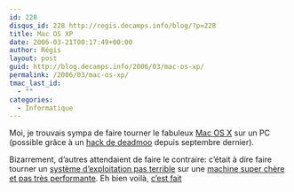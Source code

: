 ```yaml
---
id: 228
disqus_id: 228 http://regis.decamps.info/blog/?p=228
title: Mac OS XP
date: 2006-03-21T00:17:49+00:00
author: Régis
layout: post
guid: http://blog.decamps.info/2006/03/mac-os-xp/
permalink: /2006/03/mac-os-xp/
tmac_last_id:
  - ""
categories:
  - Informatique
---
```

Moi, je trouvais sympa de faire tourner le fabuleux [Mac OS X](http://www.apple.com/fr/macosx/) sur un PC (possible grâce à un [hack de deadmoo](http://wiki.osx86project.org/wiki/index.php/Main_Page) depuis septembre dernier).

Bizarrement, d’autres attendaient de faire le contraire: c’était à dire faire tourner un [système d’exploitation pas terrible](http://www.microsoft.com/france/windows/xp/) sur une [machine super chère et pas très performante](http://www.apple.com/francestore/). Eh bien voilà, [c’est fait](http://onmac.net/)
